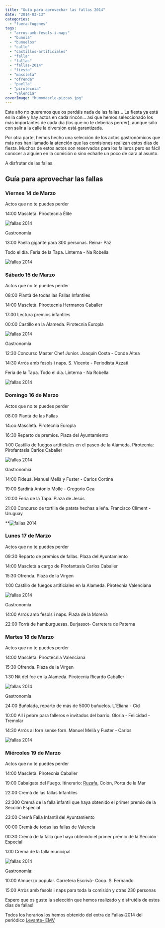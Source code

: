 ```yaml
---
title: "Guía para aprovechar las fallas 2014"
date: "2014-03-13"
categories:
  - "fuera-fogones"
tags:
  - "arros-amb-fesols-i-naps"
  - "bunola"
  - "bunuelos"
  - "calle"
  - "castillos-artificiales"
  - "falla"
  - "fallas"
  - "fallas-2014"
  - "fiesta"
  - "mascleta"
  - "ofrenda"
  - "paella"
  - "pirotecnia"
  - "valencia"
coverImage: "humomascle-pizcas.jpg"
---
```


Este año no queremos que os perdáis nada de las fallas... La fiesta ya está en la calle y hay actos en cada rincón... así que hemos seleccionado los más importantes de cada día (los que no te deberías perder), aunque sólo con salir a la calle la diversión está garantizada.

Por otra parte, hemos hecho una selección de los actos gastronómicos que más nos han llamado la atención que las comisiones realizan estos días de fiesta. Muchos de estos actos son reservados para los falleros pero es fácil conocer a alguien en la comisión o sino echarle un poco de cara al asunto.

A disfrutar de las fallas.

## Guía para aprovechar las fallas

### **Viernes 14 de Marzo**

Actos que no te puedes perder

14:00 Mascletà. Piroctecnia Élite

![fallas 2014](images/humomascle-pizcas.jpg)

Gastronomía

13:00 Paella gigante para 300 personas. Reina- Paz

Todo el día. Feria de la Tapa. Linterna - Na Robella

![fallas 2014](images/IMG_8291-pizcas1.jpg)

### Sábado 15 de Marzo

Actos que no te puedes perder

08:00 Plantà de todas las Fallas Infantiles

14:00 Mascletà. Piroctecnia Hermanos Caballer

17:00 Lectura premios infantiles

00:00 Castillo en la Alameda. Pirotecnia Europla

![fallas 2014](images/castillo-pizcas.jpg)

Gastronomía

12:30 Concurso Master Chef Junior. Joaquín Costa - Conde Altea

14:30 Arròs amb fesols i naps. S. Vicente - Periodista Azzati

Feria de la Tapa. Todo el día. Linterna - Na Robella

![fallas 2014](images/fallas-etc-036-pizcas.jpg)

### Domingo 16 de Marzo

Actos que no te puedes perder

08:00 Plantà de las Fallas

14:oo Mascletà. Pirotecnia Europla

16:30 Reparto de premios. Plaza del Ayuntamiento

1:00 Castillo de fuegos artificiales en el paseo de la Alameda. Pirotecnia: Pirofantasía Carlos Caballer

![fallas 2014](images/gentemascle-pizcas.jpg)

Gastronomía

14:00 Fideuà. Manuel Melià y Fuster - Carlos Cortina

19:00 Sardinà Antonio Molle - Gregorio Gea

20:00 Feria de la Tapa. Plaza de Jesús

21:00 Concurso de tortilla de patata hechas a leña. Francisco Climent - Uruguay

\*\*![fallas 2014](images/Imagen-031-pizcas.jpg)

### Lunes 17 de Marzo

Actos que no te puedes perder

09:30 Reparto de premios de fallas. Plaza del Ayuntamiento

14:00 Mascletà a cargo de Pirofantasía Carlos Caballer

15:30 Ofrenda. Plaza de la Virgen

1:00 Castillo de fuegos artificiales en la Alameda. Pirotecnia Valenciana

![fallas 2014](images/desdelastorres-pizcas.jpg)

Gastronomía

14:00 Arròs amb fesols i naps. Plaza de la Morería

22:00 Torrà de hamburguesas. Burjassot- Carretera de Paterna

### Martes 18 de Marzo

Actos que no te puedes perder

14:00 Mascletà. Piroctecnia Valenciana

15:30 Ofrenda. Plaza de la Virgen

1:30 Nit del foc en la Alameda. Pirotecnia Ricardo Caballer

![fallas 2014](images/Fallas-2005-002-pizcas.jpg)

Gastronomía

24:00 Buñolada, reparto de más de 5000 buñuelos. L´Eliana - Cid

10:00 All i pebre para falleros e invitados del barrio. Gloria - Felicidad - Tremolar

14:30 Arròs al forn sense forn. Manuel Melià y Fuster - Carlos

![fallas 2014](images/Imagen-028-pizcas.jpg)

### Miércoles 19 de Marzo

Actos que no te puedes perder

14:00 Mascletà. Pirotecnia Caballer

19:00 Cabalgata del Fuego. Itinerario: [Ruzafa](/tag/ruzafa/ "Ruzafa"), Colón, Porta de la Mar

22:00 Cremà de las fallas Infantiles

22:300 Cremà de la falla infantil que haya obtenido el primer premio de la Sección Especial

23:00 Cremà Falla Infantil del Ayuntamiento

00:00 Cremà de todas las fallas de Valencia

00:30 Cremà de la falla que haya obtenido el primer premio de la Sección Especial

1:00 Cremà de la falla municipal

![fallas 2014](images/fallas-etc-053-pizcas1.jpg)

Gastronomía:

10:00 Almuerzo popular. Carretera Escrivá- Coop. S. Fernando

15:00 Arròs amb fesols i naps para toda la comisión y otras 230 personas

Espero que os guste la selección que hemos realizado y disfrutéis de estos días de fallas!

Todos los horarios los hemos obtenido del extra de Fallas-2014 del periódico [Levante- EMV](http://www.levante-emv.com/)
